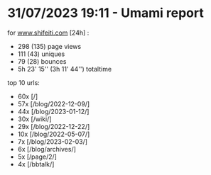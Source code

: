 # 31/07/2023 19:11 - Umami report
for www.shifeiti.com [24h] :

 - 298 (135) page views
 - 111 (43) uniques
 - 79 (28) bounces
 - 5h 23' 15'' (3h 11' 44'') totaltime


top 10 urls:
 - 60x [/]
 - 57x [/blog/2022-12-09/]
 - 44x [/blog/2023-01-12/]
 - 30x [/wiki/]
 - 29x [/blog/2022-12-22/]
 - 10x [/blog/2022-05-07/]
 - 7x [/blog/2023-02-03/]
 - 6x [/blog/archives/]
 - 5x [/page/2/]
 - 4x [/bbtalk/]


